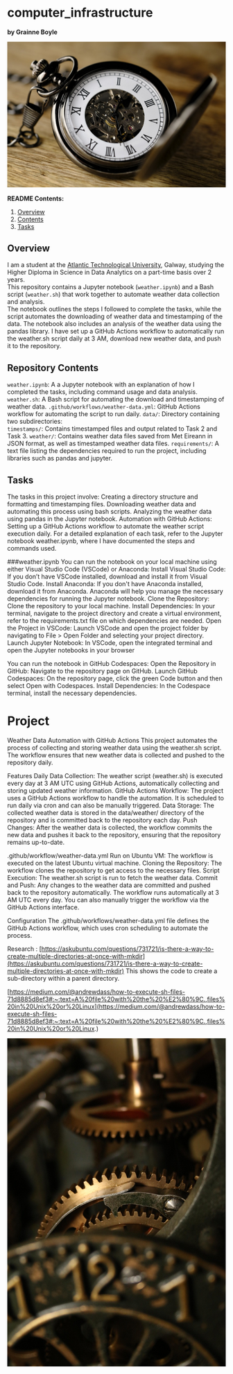 # computer_infrastructure

**by Grainne Boyle**

![clockimage](img/watch.jpg)

**README Contents:**

1. [Overview](Overview)
2. [Contents](Repository-Contents)
3. [Tasks](Tasks)

## Overview

I am a student at the [Atlantic Technological University](https://www.atu.ie/), Galway, studying the Higher Diploma in Science in Data Analytics on a part-time basis over 2 years.  
This repository contains a Jupyter notebook (`weather.ipynb`) and a Bash script (`weather.sh`) that work together to automate weather data collection and analysis.  
The notebook outlines the steps I followed to complete the tasks, while the script automates the downloading of weather data and timestamping of the data. The notebook also includes an analysis of the weather data using the pandas library.
I have set up a GitHub Actions workflow to automatically run the weather.sh script daily at 3 AM, download new weather data, and push it to the repository.

## Repository Contents
`weather.ipynb`: A a Jupyter notebook with an explanation of how I completed the tasks, including command usage and data analysis.
`weather.sh`: A Bash script for automating the download and timestamping of weather data.
`.github/workflows/weather-data.yml`: GitHub Actions workflow for automating the script to run daily.
`data/`: Directory containing two subdirectories:  
`timestamps/`: Contains timestamped files and output related to Task 2 and Task 3.
`weather/`: Contains weather data files saved from Met Eireann in JSON format, as well as timestamped weather data files.
`requirements/`: A text file listing the dependencies required to run the project, including libraries such as pandas and jupyter.

## Tasks 

The tasks in this project involve:
Creating a directory structure and  formatting and timestamping files.
Downloading weather data and automating this process using bash scripts.
Analyzing the weather data using pandas in the Jupyter notebook.
Automation with GitHub Actions: Setting up a GitHub Actions workflow to automate the weather script execution daily.
For a detailed explanation of each task, refer to the Jupyter notebook weather.ipynb, where I have documented the steps and commands used.

###weather.ipynb
You can run the notebook on your local machine using either Visual Studio Code (VSCode) or Anaconda: 
Install Visual Studio Code: If you don’t have VSCode installed, download and install it from Visual Studio Code.
Install Anaconda: If you don't have Anaconda installed, download it from Anaconda. Anaconda will help you manage the necessary dependencies for running the Jupyter notebook.
Clone the Repository: Clone the repository to your local machine.
Install Dependencies: In your terminal, navigate to the project directory and create a virtual environment, refer to the requirements.txt file on which dependencies are needed.
Open the Project in VSCode: Launch VSCode and open the project folder by navigating to File > Open Folder and selecting your project directory.
Launch Jupyter Notebook: In VSCode, open the integrated terminal and open the Jupyter notebooks in your browser

You can run the notebook in GitHub Codespaces:
Open the Repository in GitHub: Navigate to the repository page on GitHub.
Launch GitHub Codespaces: On the repository page, click the green Code button and then select Open with Codespaces.
Install Dependencies: In the Codespace terminal, install the necessary dependencies.

# Project 
Weather Data Automation with GitHub Actions
This project automates the process of collecting and storing weather data using the weather.sh script. The workflow ensures that new weather data is collected and pushed to the repository daily.

Features
Daily Data Collection: The weather script (weather.sh) is executed every day at 3 AM UTC using GitHub Actions, automatically collecting and storing updated weather information.
GitHub Actions Workflow: The project uses a GitHub Actions workflow to handle the automation. It is scheduled to run daily via cron and can also be manually triggered.
Data Storage: The collected weather data is stored in the data/weather/ directory of the repository and is committed back to the repository each day.
Push Changes: After the weather data is collected, the workflow commits the new data and pushes it back to the repository, ensuring that the repository remains up-to-date.

.github/workflow/weather-data.yml 
Run on Ubuntu VM: The workflow is executed on the latest Ubuntu virtual machine.
Cloning the Repository: The workflow clones the repository to get access to the necessary files.
Script Execution: The weather.sh script is run to fetch the weather data.
Commit and Push: Any changes to the weather data are committed and pushed back to the repository automatically.
The workflow runs automatically at 3 AM UTC every day. You can also manually trigger the workflow via the GitHub Actions interface.

Configuration
The .github/workflows/weather-data.yml file defines the GitHub Actions workflow, which uses cron scheduling to automate the process.



Research :
[https://askubuntu.com/questions/731721/is-there-a-way-to-create-multiple-directories-at-once-with-mkdir](https://askubuntu.com/questions/731721/is-there-a-way-to-create-multiple-directories-at-once-with-mkdir) This shows the code to create a sub-directory within a parent directory.

[https://medium.com/@andrewdass/how-to-execute-sh-files-71d8885d8ef3#:~:text=A%20file%20with%20the%20%E2%80%9C.,files%20in%20Unix%20or%20Linux](https://medium.com/@andrewdass/how-to-execute-sh-files-71d8885d8ef3#:~:text=A%20file%20with%20the%20%E2%80%9C.,files%20in%20Unix%20or%20Linux.)



![clock2image](img/clockwork.jpg)